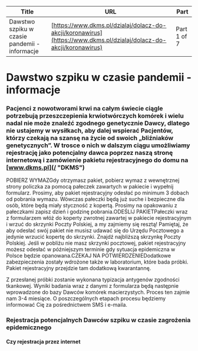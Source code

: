 | **Title**       | **URL**           | **Part**              |
|-----------------|-------------------|-----------------------|
| Dawstwo szpiku w czasie pandemii - informacje         | [https://www.dkms.pl/dzialaj/dolacz-do-akcji/koronawirus](https://www.dkms.pl/dzialaj/dolacz-do-akcji/koronawirus)    | Part 1 of 7          |

# Dawstwo szpiku w czasie pandemii - informacje

### Pacjenci z nowotworami krwi na całym świecie ciągle potrzebują przeszczepienia krwiotwórczych komórek i wielu nadal nie może znaleźć zgodnego genetycznie Dawcy, dlatego nie ustajemy w wysiłkach, aby dalej wspierać Pacjentów, którzy czekają na szansę na życie od swoich „bliźniaków genetycznych”. W trosce o nich w dalszym ciągu umożliwiamy rejestrację jako potencjalny dawca poprzez naszą stronę internetową i zamówienie pakietu rejestracyjnego do domu na [www.dkms.pl](/ "DKMS")


  



POBIERZ WYMAZGdy otrzymasz pakiet, pobierz wymaz z wewnętrznej strony policzka za pomocą pałeczek zawartych w pakiecie i wypełnij formularz.
Prosimy, aby pakiet rejestracyjny odesłać po minimum 3 dobach od pobrania wymazu. Wówczas pałeczki będą już suche i bezpieczne dla osób, które będą miały styczność z kopertą. Prosimy na opakowaniu z pałeczkami zapisz dzień i godzinę pobrania.ODEŚLIJ PAKIETPałeczki wraz z formularzem włóż do koperty zwrotnej zawartej w pakiecie rejestracyjnym i wrzuć do skrzynki Poczty Polskiej, a my zajmiemy się resztą!
Pamiętaj, że aby odesłać swój pakiet nie musisz udawać się do Urzędu Pocztowego a jedynie wrzucić kopertę do skrzynki. Znajdź najbliższą skrzynkę Poczty Polskiej. Jeśli w pobliżu nie masz skrzynki pocztowej, pakiet rejestracyjny możesz odesłać w późniejszym terminie gdy sytuacja epidemiczna w Polsce będzie opanowana.CZEKAJ NA POTWIERDZENIEDodatkowe zabezpieczenia zostały wdrożone także w laboratorium, które bada próbki. Pakiet rejestracyjny przejdzie tam dodatkową kwarantannę.

Z przesłanej próbki zostanie wykonana typizacja antygenów zgodności tkankowej. Wyniki badania wraz z danymi z formularza będą następnie wprowadzone do bazy Dawców komórek macierzystych. Proces ten zajmie nam 3\-4 miesiące. O poszczególnych etapach procesu będziemy informować Cię za pośrednictwem SMS i e\-maila.
### Rejestracja potencjalnych Dawców szpiku w czasie zagrożenia epidemicznego

#### Czy rejestracja przez internet 
